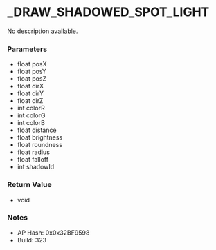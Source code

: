 # _DRAW_SHADOWED_SPOT_LIGHT

No description available.

### Parameters
* float posX
* float posY
* float posZ
* float dirX
* float dirY
* float dirZ
* int colorR
* int colorG
* int colorB
* float distance
* float brightness
* float roundness
* float radius
* float falloff
* int shadowId

### Return Value
* void

### Notes
* AP Hash: 0x0x32BF9598
* Build: 323

